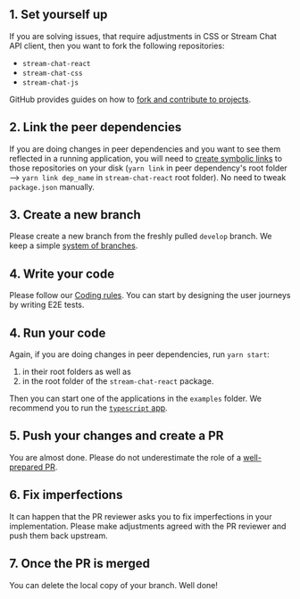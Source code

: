 ## 1. Set yourself up

If you are solving issues, that require adjustments in CSS or Stream Chat API client, then you want to fork the following repositories:

- `stream-chat-react`
- `stream-chat-css`
- `stream-chat-js`

GitHub provides guides on how to [fork and contribute to projects](https://docs.github.com/en/get-started/quickstart/contributing-to-projects).

## 2. Link the peer dependencies

If you are doing changes in peer dependencies and you want to see them reflected in a running application, you will need to [create symbolic links](https://classic.yarnpkg.com/en/docs/cli/link) to those repositories on your disk (`yarn link` in peer dependency's root folder --> `yarn link dep_name` in `stream-chat-react` root folder). No need to tweak `package.json` manually.

## 3. Create a new branch

Please create a new branch from the freshly pulled `develop` branch. We keep a simple [system of branches](./BRANCHES.md).

## 4. Write your code

Please follow our [Coding rules](../CONTRIBUTING.md#coding-rules). You can start by designing the user journeys by writing E2E tests.

## 4. Run your code

Again, if you are doing changes in peer dependencies, run `yarn start`:

1. in their root folders as well as
2. in the root folder of the `stream-chat-react` package.

Then you can start one of the applications in the `examples` folder. We recommend you to run the [`typescript` app](../examples/typescript).

## 5. Push your changes and create a PR

You are almost done. Please do not underestimate the role of a [well-prepared PR](./PR.md).

## 6. Fix imperfections

It can happen that the PR reviewer asks you to fix imperfections in your implementation. Please make adjustments agreed with the PR reviewer and push them back upstream.

## 7. Once the PR is merged

You can delete the local copy of your branch. Well done!
